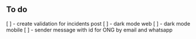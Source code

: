 ## To do 
[ ] - create validation for incidents post
[ ] - dark mode web
[ ] - dark mode mobile
[ ] - sender message with id for ONG by email and whatsapp